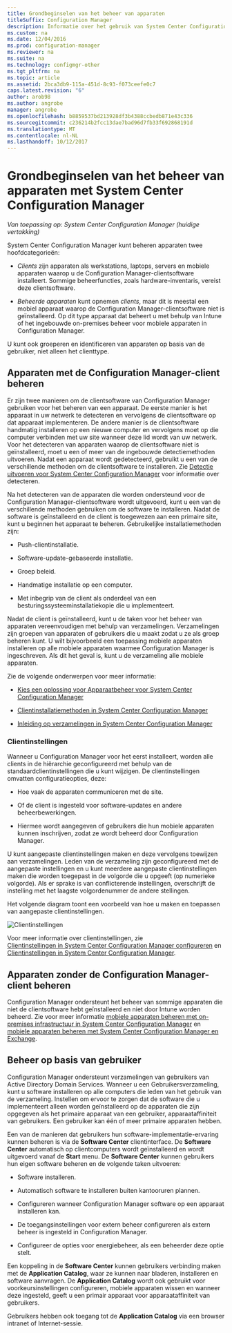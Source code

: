 ```yaml
---
title: Grondbeginselen van het beheer van apparaten
titleSuffix: Configuration Manager
description: Informatie over het gebruik van System Center Configuration Manager om apparaten te beheren.
ms.custom: na
ms.date: 12/04/2016
ms.prod: configuration-manager
ms.reviewer: na
ms.suite: na
ms.technology: configmgr-other
ms.tgt_pltfrm: na
ms.topic: article
ms.assetid: 2bca3db9-115a-451d-8c93-f073ceefe0c7
caps.latest.revision: "6"
author: arob98
ms.author: angrobe
manager: angrobe
ms.openlocfilehash: b8859537bd213928df3b4388ccbedb871e43c336
ms.sourcegitcommit: c236214b2fcc13dae7bad96d7fb33f692868191d
ms.translationtype: MT
ms.contentlocale: nl-NL
ms.lasthandoff: 10/12/2017
---
```

# <a name="fundamentals-of-managing-devices-with-system-center-configuration-manager"></a>Grondbeginselen van het beheer van apparaten met System Center Configuration Manager

*Van toepassing op: System Center Configuration Manager (huidige vertakking)*

System Center Configuration Manager kunt beheren apparaten twee hoofdcategorieën:

-   *Clients* zijn apparaten als werkstations, laptops, servers en mobiele apparaten waarop u de Configuration Manager-clientsoftware installeert. Sommige beheerfuncties, zoals hardware-inventaris, vereist deze clientsoftware.  

-   *Beheerde apparaten* kunt opnemen *clients*, maar dit is meestal een mobiel apparaat waarop de Configuration Manager-clientsoftware niet is geïnstalleerd. Op dit type apparaat dat beheert u met behulp van Intune of het ingebouwde on-premises beheer voor mobiele apparaten in Configuration Manager.

U kunt ook groeperen en identificeren van apparaten op basis van de gebruiker, niet alleen het clienttype.

## <a name="managing-devices-with-the-configuration-manager-client"></a>Apparaten met de Configuration Manager-client beheren

Er zijn twee manieren om de clientsoftware van Configuration Manager gebruiken voor het beheren van een apparaat. De eerste manier is het apparaat in uw netwerk te detecteren en vervolgens de clientsoftware op dat apparaat implementeren. De andere manier is de clientsoftware handmatig installeren op een nieuwe computer en vervolgens moet op die computer verbinden met uw site wanneer deze lid wordt van uw netwerk. Voor het detecteren van apparaten waarop de clientsoftware niet is geïnstalleerd, moet u een of meer van de ingebouwde detectiemethoden uitvoeren. Nadat een apparaat wordt gedetecteerd, gebruikt u een van de verschillende methoden om de clientsoftware te installeren. Zie [Detectie uitvoeren voor System Center Configuration Manager](../../core/servers/deploy/configure/run-discovery.md) voor informatie over detecteren.  

 Na het detecteren van de apparaten die worden ondersteund voor de Configuration Manager-clientsoftware wordt uitgevoerd, kunt u een van de verschillende methoden gebruiken om de software te installeren. Nadat de software is geïnstalleerd en de client is toegewezen aan een primaire site, kunt u beginnen het apparaat te beheren.  Gebruikelijke installatiemethoden zijn:

 - Push-clientinstallatie.

 - Software-update-gebaseerde installatie.

 - Groep beleid.

 - Handmatige installatie op een computer.
 - Met inbegrip van de client als onderdeel van een besturingssysteeminstallatiekopie die u implementeert.  


 Nadat de client is geïnstalleerd, kunt u de taken voor het beheer van apparaten vereenvoudigen met behulp van verzamelingen. Verzamelingen zijn groepen van apparaten of gebruikers die u maakt zodat u ze als groep beheren kunt. U wilt bijvoorbeeld een toepassing mobiele apparaten installeren op alle mobiele apparaten waarmee Configuration Manager is ingeschreven. Als dit het geval is, kunt u de verzameling alle mobiele apparaten.  

 Zie de volgende onderwerpen voor meer informatie:  

-   [Kies een oplossing voor Apparaatbeheer voor System Center Configuration Manager](../../core/plan-design/choose-a-device-management-solution.md)  

-   [Clientinstallatiemethoden in System Center Configuration Manager](../../core/clients/deploy/plan/client-installation-methods.md)  

-   [Inleiding op verzamelingen in System Center Configuration Manager](../../core/clients/manage/collections/introduction-to-collections.md)  

### <a name="client-settings"></a>Clientinstellingen  
 Wanneer u Configuration Manager voor het eerst installeert, worden alle clients in de hiërarchie geconfigureerd met behulp van de standaardclientinstellingen die u kunt wijzigen. De clientinstellingen omvatten configuratieopties, deze:

 -  Hoe vaak de apparaten communiceren met de site.

 -  Of de client is ingesteld voor software-updates en andere beheerbewerkingen.

 -  Hiermee wordt aangegeven of gebruikers die hun mobiele apparaten kunnen inschrijven, zodat ze wordt beheerd door Configuration Manager.  

U kunt aangepaste clientinstellingen maken en deze vervolgens toewijzen aan verzamelingen.  Leden van de verzameling zijn geconfigureerd met de aangepaste instellingen en u kunt meerdere aangepaste clientinstellingen maken die worden toegepast in de volgorde die u opgeeft (op numerieke volgorde).  Als er sprake is van conflicterende instellingen, overschrijft de instelling met het laagste volgordenummer de andere stellingen.  

Het volgende diagram toont een voorbeeld van hoe u maken en toepassen van aangepaste clientinstellingen.  

 ![Clientinstellingen](media/ClientSettings.gif)  

 Voor meer informatie over clientinstellingen, zie  
                [Clientinstellingen in System Center Configuration Manager configureren](../../core/clients/deploy/configure-client-settings.md) en [Clientinstellingen in System Center Configuration Manager](../../core/clients/deploy/about-client-settings.md).

## <a name="managing-devices-without-the-configuration-manager-client"></a>Apparaten zonder de Configuration Manager-client beheren  
 Configuration Manager ondersteunt het beheer van sommige apparaten die niet de clientsoftware hebt geïnstalleerd en niet door Intune worden beheerd. Zie voor meer informatie [mobiele apparaten beheren met on-premises infrastructuur in System Center Configuration Manager](../../mdm/understand/manage-mobile-devices-with-on-premises-infrastructure.md) en [mobiele apparaten beheren met System Center Configuration Manager en Exchange](../../mdm/deploy-use/manage-mobile-devices-with-exchange-activesync.md).  

## <a name="user-based-management"></a>Beheer op basis van gebruiker  
 Configuration Manager ondersteunt verzamelingen van gebruikers van Active Directory Domain Services. Wanneer u een Gebruikersverzameling, kunt u software installeren op alle computers die leden van het gebruik van de verzameling. Instellen om ervoor te zorgen dat de software die u implementeert alleen worden geïnstalleerd op de apparaten die zijn opgegeven als het primaire apparaat van een gebruiker, apparaataffiniteit van gebruikers. Een gebruiker kan één of meer primaire apparaten hebben.  

 Een van de manieren dat gebruikers hun software-implementatie-ervaring kunnen beheren is via de **Software Center** clientinterface. De **Software Center** automatisch op clientcomputers wordt geïnstalleerd en wordt uitgevoerd vanaf de **Start** menu. De **Software Center** kunnen gebruikers hun eigen software beheren en de volgende taken uitvoeren:  

-   Software installeren.  

-   Automatisch software te installeren buiten kantooruren plannen.  

-   Configureren wanneer Configuration Manager software op een apparaat installeren kan.  

-   De toegangsinstellingen voor extern beheer configureren als extern beheer is ingesteld in Configuration Manager.  

-   Configureer de opties voor energiebeheer, als een beheerder deze optie stelt.  


 Een koppeling in de **Software Center** kunnen gebruikers verbinding maken met de **Application Catalog**, waar ze kunnen naar bladeren, installeren en software aanvragen. De **Application Catalog** wordt ook gebruikt voor voorkeursinstellingen configureren, mobiele apparaten wissen en wanneer deze ingesteld, geeft u een primair apparaat voor apparaataffiniteit van gebruikers.   

 Gebruikers hebben ook toegang tot de **Application Catalog** via een browser intranet of Internet-sessie.  
